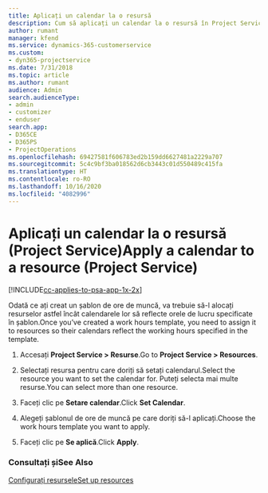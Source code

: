 ```yaml
---
title: Aplicați un calendar la o resursă
description: Cum să aplicați un calendar la o resursă în Project Service
author: rumant
manager: kfend
ms.service: dynamics-365-customerservice
ms.custom:
- dyn365-projectservice
ms.date: 7/31/2018
ms.topic: article
ms.author: rumant
audience: Admin
search.audienceType:
- admin
- customizer
- enduser
search.app:
- D365CE
- D365PS
- ProjectOperations
ms.openlocfilehash: 69427581f606783ed2b159dd6627481a2229a707
ms.sourcegitcommit: 5c4c9bf3ba018562d6cb3443c01d550489c415fa
ms.translationtype: HT
ms.contentlocale: ro-RO
ms.lasthandoff: 10/16/2020
ms.locfileid: "4082996"
---
```

# <a name="apply-a-calendar-to-a-resource-project-service"></a><span data-ttu-id="5a00b-103">Aplicați un calendar la o resursă (Project Service)</span><span class="sxs-lookup"><span data-stu-id="5a00b-103">Apply a calendar to a resource (Project Service)</span></span>

[!INCLUDE[cc-applies-to-psa-app-1x-2x](../includes/cc-applies-to-psa-app-1x-2x.md)]

<span data-ttu-id="5a00b-104">Odată ce ați creat un șablon de ore de muncă, va trebuie să-l alocați resurselor astfel încât calendarele lor să reflecte orele de lucru specificate în șablon.</span><span class="sxs-lookup"><span data-stu-id="5a00b-104">Once you’ve created a work hours template, you need to assign it to resources so their calendars reflect the working hours specified in the template.</span></span>  
  
1.  <span data-ttu-id="5a00b-105">Accesați **Project Service > Resurse**.</span><span class="sxs-lookup"><span data-stu-id="5a00b-105">Go to **Project Service > Resources**.</span></span>  
  
2.  <span data-ttu-id="5a00b-106">Selectați resursa pentru care doriți să setați calendarul.</span><span class="sxs-lookup"><span data-stu-id="5a00b-106">Select the resource you want to set the calendar for.</span></span> <span data-ttu-id="5a00b-107">Puteți selecta mai multe resurse.</span><span class="sxs-lookup"><span data-stu-id="5a00b-107">You can select more than one resource.</span></span>  
  
3.  <span data-ttu-id="5a00b-108">Faceți clic pe **Setare calendar**.</span><span class="sxs-lookup"><span data-stu-id="5a00b-108">Click **Set Calendar**.</span></span>  
  
4.  <span data-ttu-id="5a00b-109">Alegeți șablonul de ore de muncă pe care doriți să-l aplicați.</span><span class="sxs-lookup"><span data-stu-id="5a00b-109">Choose the work hours template you want to apply.</span></span>  
  
5.  <span data-ttu-id="5a00b-110">Faceți clic pe **Se aplică**.</span><span class="sxs-lookup"><span data-stu-id="5a00b-110">Click **Apply**.</span></span>  
  
### <a name="see-also"></a><span data-ttu-id="5a00b-111">Consultați și</span><span class="sxs-lookup"><span data-stu-id="5a00b-111">See Also</span></span>  
 [<span data-ttu-id="5a00b-112">Configurați resursele</span><span class="sxs-lookup"><span data-stu-id="5a00b-112">Set up resources</span></span>](../psa/set-up-resources.md)
